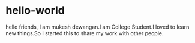 # hello-world
hello friends,
I am mukesh dewangan.I am College Student.I loved to learn new things.So I started this to share my work with other people.
